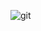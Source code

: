 ![git](https://user-images.githubusercontent.com/119736588/234199823-62987a4b-08a4-4289-a623-82b883125513.PNG)
